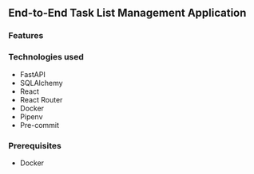 ## End-to-End Task List Management Application

### Features

### Technologies used

- FastAPI
- SQLAlchemy
- React
- React Router
- Docker
- Pipenv
- Pre-commit

### Prerequisites

- Docker
